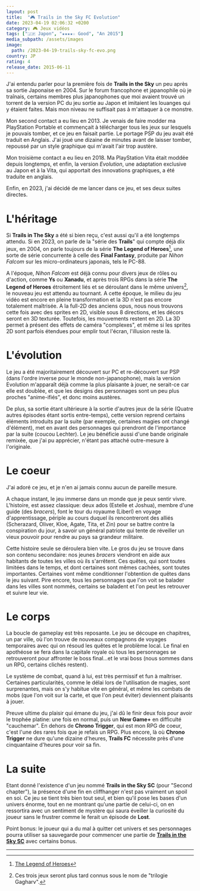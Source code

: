```yaml
---
layout: post
title:  "🎮 Trails in the Sky FC Evolution"
date: 2023-04-19 02:06:32 +0200
category: 🎮 Jeux vidéos
tags: ["🇯🇵 Japon", "★★★★☆ Good", "An 2015"]
media_subpath: /assets/images
image:
  path: /2023-04-19-trails-sky-fc-evo.png
country: JP
rating: 4
release_date: 2015-06-11
---
```


J'ai entendu parler pour la première fois de **Trails in the Sky** un peu après sa sortie Japonaise en 2004. Sur le forum francophone et japanophile où je traînais, certains membres plus japanophones que moi avaient trouvé un torrent de la version PC du jeu sortie au Japon et imitaient les louanges qui y étaient faites. Mais mon niveau ne suffisait pas à m'attaquer à ce monstre.

Mon second contact a eu lieu en 2013. Je venais de faire modder ma PlayStation Portable et commençait à télécharger tous les jeux sur lesquels je pouvais tomber, et ce jeu en faisait partie. Le portage PSP du jeu avait été traduit en Anglais. J'ai joué une dizaine de minutes avant de laisser tomber, repoussé par un style graphique qui m'avait l'air trop austère.

Mon troisième contact a eu lieu en 2018. Ma PlayStation Vita était moddée depuis longtemps, et enfin, la version *Evolution*, une adaptation exclusive au Japon et à la Vita, qui apportait des innovations graphiques, a été traduite en anglais.

Enfin, en 2023, j'ai décidé de me lancer dans ce jeu, et ses deux suites directes.

# L'héritage

Si **Trails in The Sky** a été si bien reçu, c'est aussi qu'il a été longtemps attendu. Si en 2023, on parle de la "série des **Trails**" qui compte déjà dix jeux, en 2004, on parle toujours de la série **The Legend of Heroes**[^1], une sorte de série concurrente à celle des **Final Fantasy**, produite par *Nihon Falcom* sur les micro-ordinateurs japonais, tels le PC-88.

A l'époque, *Nihon Falcom* est déjà connu pour divers jeux de rôles ou d'action, comme **Ys** ou **Xanadu**, et après trois RPGs dans la série **The Legend of Heroes** étroitement liés et se déroulant dans le même univers[^2], le nouveau jeu est attendu au tournant. A cette époque, le milieu du jeu vidéo est encore en pleine transformation et la 3D n'est pas encore totalement maîtrisée. A la full-2D des anciens opus, nous nous trouvons cette fois avec des sprites en 2D, visible sous 8 directions, et les décors seront en 3D texturée. Toutefois, les mouvements restent en 2D. La 3D permet à présent des effets de caméra "complexes", et même si les sprites 2D sont parfois étendues pour emplir tout l'écran, l'illusion reste là.

# L'évolution

Le jeu a été majoritairement découvert sur PC et re-découvert sur PSP (dans l'ordre inverse pour le monde non-japanophone), mais la version Evolution m'apparaît déjà comme la plus plaisante à jouer, ne serait-ce car elle est doublée, et que les designs des personnages sont un peu plus proches "anime-ifiés", et donc moins austères.

De plus, sa sortie étant ultérieure à la sortie d'autres jeux de la série (Quatre autres épisodes étant sortis entre-temps), cette version reprend certains éléments introduits par la suite (par exemple, certaines magies ont changé d'élément), met en avant des personnages qui prendront de l'importance par la suite (coucou Lechter). Le jeu bénéficie aussi d'une bande originale remixée, que j'ai pu apprécier, n'étant pas attaché outre-mesure à l'originale.

# Le coeur

J'ai adoré ce jeu, et je n'en ai jamais connu aucun de pareille mesure.

A chaque instant, le jeu immerse dans un monde que je peux sentir vivre. L'histoire, est assez classique: deux ados (Estelle et Joshua), membre d'une guide (des *bracers*), font le tour du royaume (Liberl) en voyage d'apprentissage, périple au cours duquel ils rencontreront des alliés (Scherazard, Oliver, Kloe, Agate, Tita, et Zin) pour se battre contre la conspiration du jour, à savoir un général patriote qui tente de réveiller un vieux pouvoir pour rendre au pays sa grandeur militaire.

Cette histoire seule se déroulera bien vite. Le gros du jeu se trouve dans son contenu secondaire: nos jeunes *bracers* viendront en aide aux habitants de toutes les villes où ils s'arrêtent. Ces quêtes, qui sont toutes limitées dans le temps, et dont certaines sont mêmes cachées, sont toutes importantes. Certaines vont même conditionner l'obtention de quêtes dans le jeu suivant. Pire encore, tous les personnages que l'on voit se balader dans les villes sont nommés, certains se baladent et l'on peut les retrouver et suivre leur vie.

# Le corps

La boucle de gameplay est très reposante. Le jeu se découpe en chapitres, un par ville, où l'on trouve de nouveaux compagnons de voyages temporaires avec qui on résoud les quêtes et le problème local. Le final en apothéose se fera dans la capitale royale où tous les personnages se retrouveront pour affronter le boss final...et le vrai boss (nous sommes dans un RPG, certains clichés restent).

Le système de combat, quand à lui, est très permissif et fun à maîtriser. Certaines particularités, comme le délai lors de l'utilisation de magies, sont surprenantes, mais on s'y habitue vite en général, et même les combats de mobs (que l'on voit sur la carte, et que l'on peut éviter) deviennent plaisants à jouer.

Preuve ultime du plaisir qui émane du jeu, j'ai dû le finir deux fois pour avoir le trophée platine: une fois en normal, puis un **New Game+** en difficulté "cauchemar". En dehors de **Chrono Trigger**, qui est mon RPG de coeur, c'est l'une des rares fois que je refais un RPG. Plus encore, là où **Chrono Trigger** ne dure qu'une dizaine d'heures, **Trails FC** nécessite près d'une cinquantaine d'heures pour voir sa fin.

# La suite

Etant donné l'existence d'un jeu nommé **Trails in the Sky SC** (pour "Second chapter"), la présence d'une fin en cliffhanger n'est pas vraiment un spoil en soi. Ce jeu se tient très bien tout seul, et bien qu'il pose les bases d'un univers énorme, tout en ne montrant qu'une partie de celui-ci, on en ressortira avec un sentiment de mystère qui saura éveiller la curiosité du joueur sans le frustrer comme le ferait un épisode de **Lost**.

Point bonus: le joueur qui a du mal à quitter cet univers et ses personnages pourra utiliser sa sauvegarde pour commencer une partie de [**Trails in the Sky SC**](/posts/trails-sky-sc-evo) avec certains bonus.

* * *
[^1]: [<i class="fab fa-wikipedia-w"></i> The Legend of Heroes](https://en.wikipedia.org/wiki/The_Legend_of_Heroes)
[^2]: Ces trois jeux seront plus tard connus sous le nom de "trilogie Gagharv".
